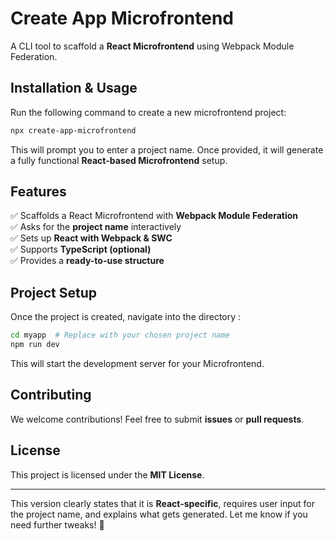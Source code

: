 # **Create App Microfrontend**  

A CLI tool to scaffold a **React Microfrontend** using Webpack Module Federation.  

## **Installation & Usage**  

Run the following command to create a new microfrontend project:  

```bash
npx create-app-microfrontend
```

This will prompt you to enter a project name. Once provided, it will generate a fully functional **React-based Microfrontend** setup.  

## **Features**  

✅ Scaffolds a React Microfrontend with **Webpack Module Federation**  
✅ Asks for the **project name** interactively  
✅ Sets up **React with Webpack & SWC**  
✅ Supports **TypeScript (optional)**  
✅ Provides a **ready-to-use structure**  

## **Project Setup**  

Once the project is created, navigate into the directory :  

```bash
cd myapp  # Replace with your chosen project name
npm run dev
```

This will start the development server for your Microfrontend.  


## **Contributing**  

We welcome contributions! Feel free to submit **issues** or **pull requests**.  

## **License**  

This project is licensed under the **MIT License**.  

---

This version clearly states that it is **React-specific**, requires user input for the project name, and explains what gets generated. Let me know if you need further tweaks! 🚀